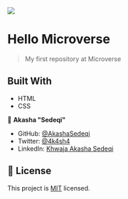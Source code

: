 ![](https://img.shields.io/badge/Microverse-blueviolet)

# Hello Microverse

> My first repository at Microverse

## Built With

- HTML
- CSS

👤 **Akasha "Sedeqi"**

- GitHub: [@AkashaSedeqi](https://github.com/ZuhRa-HashiMi)
- Twitter: [@4k4sh4](https://twitter.com/ZuhraHashimi4)
- LinkedIn: [Khwaja Akasha Sedeqi](https://www.linkedin.com/in/zuhra-hashimi-601966214/)

## 📝 License

This project is [MIT](LICENSE.md) licensed.
